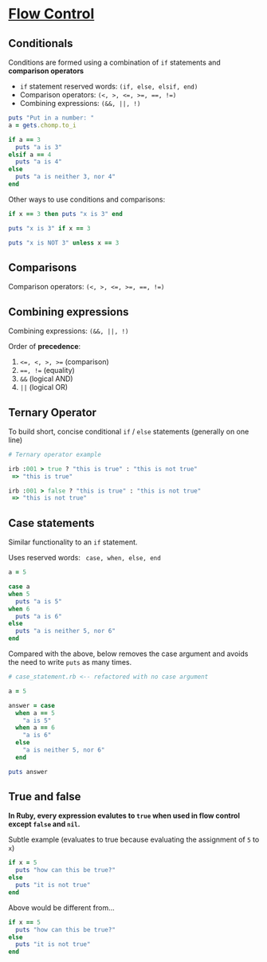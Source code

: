 # [Flow Control](https://launchschool.com/books/ruby/read/flow_control)

## Conditionals

Conditions are formed using a combination of ```if``` statements and **comparison operators**

* ```if``` statement reserved words: ```(if, else, elsif, end)```
* Comparison operators: ```(<, >, <=, >=, ==, !=)```
* Combining expressions: ```(&&, ||, !)```

```ruby
puts "Put in a number: "
a = gets.chomp.to_i

if a == 3
  puts "a is 3"
elsif a == 4
  puts "a is 4"
else
  puts "a is neither 3, nor 4"
end
```

Other ways to use conditions and comparisons:
```ruby
if x == 3 then puts "x is 3" end

puts "x is 3" if x == 3

puts "x is NOT 3" unless x == 3
```

## Comparisons

Comparison operators: ```(<, >, <=, >=, ==, !=)```

## Combining expressions

Combining expressions: ```(&&, ||, !)```

Order of **precedence**:

1. ```<=, <, >, >=``` (comparison)
2. ```==, !=``` (equality)
3. ```&&``` (logical AND)
4. ```||``` (logical OR)

## Ternary Operator

To build short, concise conditional ```if``` / ```else``` statements (generally on one line)

```ruby
# Ternary operator example

irb :001 > true ? "this is true" : "this is not true"
 => "this is true"

irb :001 > false ? "this is true" : "this is not true"
 => "this is not true"
```

## Case statements

Similar functionality to an ```if``` statement.

Uses reserved words: ``` case, when, else, end```

```ruby
a = 5

case a
when 5
  puts "a is 5"
when 6
  puts "a is 6"
else
  puts "a is neither 5, nor 6"
end
```

Compared with the above, below removes the case argument and avoids the need to write ```puts``` as many times.

```ruby
# case_statement.rb <-- refactored with no case argument

a = 5

answer = case
  when a == 5
    "a is 5"
  when a == 6
    "a is 6"
  else
    "a is neither 5, nor 6"
  end

puts answer
```

## True and false

**In Ruby, every expression evalutes to ```true``` when used in flow control except ```false``` and ```nil```.**

Subtle example (evaluates to true because evaluating the assignment of ```5``` to ```x```)
```ruby
if x = 5
  puts "how can this be true?"
else
  puts "it is not true"
end
```

Above would be different from...
```ruby
if x == 5
  puts "how can this be true?"
else
  puts "it is not true"
end
```
